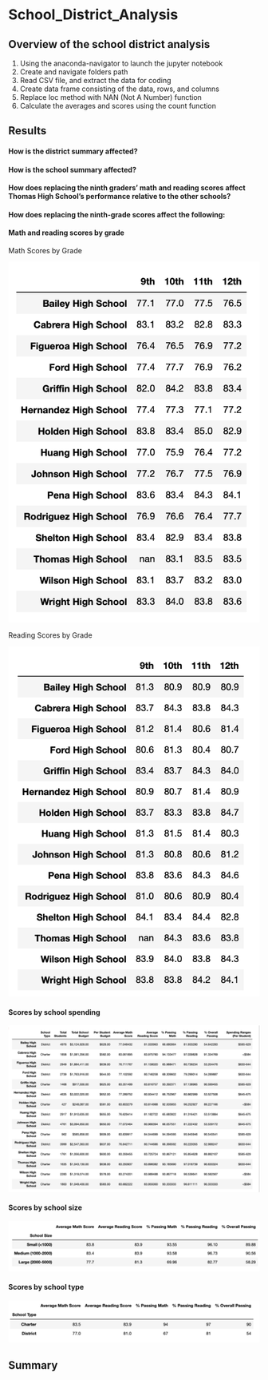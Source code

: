 # School_District_Analysis

## Overview of the school district analysis

  1.	Using the anaconda-navigator to launch the jupyter notebook
  2.	Create and navigate folders path
  3.	Read CSV file, and extract the data for coding
  4.	Create data frame consisting of the data, rows, and columns
  5.	Replace loc method with NAN (Not A Number) function
  6.	Calculate the averages and scores using the count function  

## Results
  
  #### How is the district summary affected?
  
  #### How is the school summary affected?
  
  #### How does replacing the ninth graders’ math and reading scores affect Thomas High School’s           performance relative to the other schools?
  
  #### How does replacing the ninth-grade scores affect the following:
  
  #### Math and reading scores by grade
  
  Math Scores by Grade
  
  
  ![This is an image](https://github.com/Stookhy/School_District_Analysis/blob/main/New_Math_Scores_by_Grade.png?raw=true)
  
  Reading Scores by Grade
  
  ![This is an image](https://github.com/Stookhy/School_District_Analysis/blob/main/New_Reading_Scores_by_Grade.png?raw=true)
    
  #### Scores by school spending
  
  ![This is an image](https://github.com/Stookhy/School_District_Analysis/blob/main/Scores_by_School_Spending.png?raw=true)
    
  #### Scores by school size
  
  ![This is an image](https://github.com/Stookhy/School_District_Analysis/blob/main/Scores_by_School_Size.png?raw=true)
    
  #### Scores by school type
  
  ![This is an image](https://github.com/Stookhy/School_District_Analysis/blob/main/Scores_by_School_Type.png?raw=true)

## Summary
